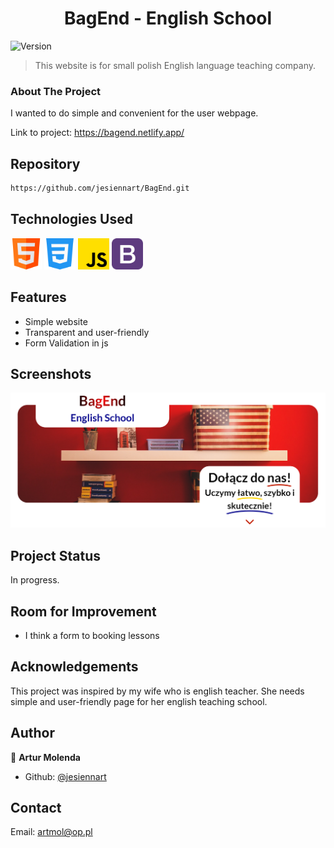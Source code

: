 <h1 align="center">BagEnd - English School</h1>
<p>
  <img alt="Version" src="https://img.shields.io/badge/version-1.0-blue.svg?cacheSeconds=2592000" />
</p>

> This website is for small polish English language teaching company.

### About The Project

I wanted to do simple and convenient for the user webpage. 

Link to project: https://bagend.netlify.app/

## Repository

```sh
https://github.com/jesiennart/BagEnd.git
```
## Technologies Used

<img src="./Img/image.png" width="50" height="50">
<img src="./Img/css-3.png" width="50" height="50">
<img src="./Img/js.png" width="50" height="50">
<img src="./Img/bootstrap.png" width="50" height="50">

## Features

<ul>
<li>Simple website</Li>
<li>Transparent and user-friendly</Li>
<li>Form Validation in js</Li>
</ul>

## Screenshots

<img src="./Img/bg-hero.png" alt="picture of app">

## Project Status

In progress.

## Room for Improvement

<ul>
<li>I think a form to booking lessons</Li>
</ul>

## Acknowledgements

This project was inspired by my wife who is english teacher. She needs simple and user-friendly page for her english teaching school. 

## Author

👤 **Artur Molenda**

* Github: [@jesiennart](https://github.com/jesiennart)

## Contact

Email: artmol@op.pl
